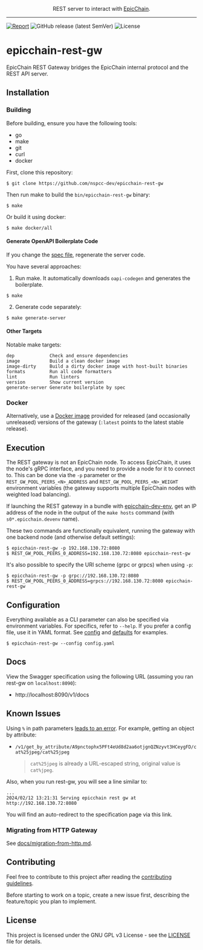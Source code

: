 
<p align="center">
  REST server to interact with <a href="https://fs.epicchain.org">EpicChain</a>.
</p>

---

[![Report](https://goreportcard.com/badge/github.com/nspcc-dev/epicchain-rest-gw)](https://goreportcard.com/report/github.com/nspcc-dev/epicchain-rest-gw)
![GitHub release (latest SemVer)](https://img.shields.io/github/v/release/nspcc-dev/epicchain-rest-gw?sort=semver)
![License](https://img.shields.io/github/license/nspcc-dev/epicchain-rest-gw.svg?style=popout)

# epicchain-rest-gw

EpicChain REST Gateway bridges the EpicChain internal protocol and the REST API server.

## Installation

### Building

Before building, ensure you have the following tools:

- go
- make
- git
- curl
- docker

First, clone this repository:

```shell
$ git clone https://github.com/nspcc-dev/epicchain-rest-gw
```

Then run make to build the `bin/epicchain-rest-gw` binary:

```shell
$ make
```

Or build it using docker:

```shell
$ make docker/all
```

#### Generate OpenAPI Boilerplate Code

If you change the [spec file](./spec/rest.yaml), regenerate the server code.

You have several approaches:

1. Run make. It automatically downloads `oapi-codegen` and generates the boilerplate.

```shell
$ make
```

2. Generate code separately:

```shell
$ make generate-server
```

#### Other Targets

Notable make targets:

```
dep             Check and ensure dependencies
image           Build a clean docker image
image-dirty     Build a dirty docker image with host-built binaries
formats         Run all code formatters
lint            Run linters
version         Show current version
generate-server Generate boilerplate by spec
```

### Docker

Alternatively, use a [Docker image](https://hub.docker.com/r/nspccdev/epicchain-rest-gw) provided for released
(and occasionally unreleased) versions of the gateway (`:latest` points to the latest stable release).

## Execution

The REST gateway is not an EpicChain node. To access EpicChain, it uses the node's gRPC interface, and you need to provide a node for it to connect to. This can be done via the `-p` parameter or the `REST_GW_POOL_PEERS_<N>_ADDRESS` and
`REST_GW_POOL_PEERS_<N>_WEIGHT` environment variables (the gateway supports multiple EpicChain nodes with weighted load balancing).

If launching the REST gateway in a bundle with [epicchain-dev-env](https://github.com/nspcc-dev/epicchain-dev-env), get
an IP address of the node in the output of the `make hosts` command
(with `s0*.epicchain.devenv` name).

These two commands are functionally equivalent, running the gateway with one backend node (and otherwise default settings):

```shell
$ epicchain-rest-gw -p 192.168.130.72:8080
$ REST_GW_POOL_PEERS_0_ADDRESS=192.168.130.72:8080 epicchain-rest-gw
```

It's also possible to specify the URI scheme (grpc or grpcs) when using `-p`:

```shell
$ epicchain-rest-gw -p grpc://192.168.130.72:8080
$ REST_GW_POOL_PEERS_0_ADDRESS=grpcs://192.168.130.72:8080 epicchain-rest-gw
```

## Configuration

Everything available as a CLI parameter can also be specified via environment variables. For specifics, refer to `--help`. If you prefer a config file, use it in YAML format. See [config](./config/config.yaml) and [defaults](./docs/gate-configuration.md) for examples.

```shell
$ epicchain-rest-gw --config config.yaml
```

## Docs

View the Swagger specification using the following URL
(assuming you ran rest-gw on `localhost:8090`):

- http://localhost:8090/v1/docs

## Known Issues

Using `%` in path parameters [leads to an error](https://github.com/nspcc-dev/epicchain-rest-gw/issues/195). For example, getting an object by attribute:
- `/v1/get_by_attribute/A9pnctophx5PFt4eUd8d2aa6otjgnQZNzyvt3HCeygFD/cat%25jpeg/cat%25jpeg`

  > `cat%25jpeg` is already a URL-escaped string, original value is `cat%jpeg`.

Also, when you run rest-gw, you will see a line similar to:
```shell
...
2024/02/12 13:21:31 Serving epicchain rest gw at http://192.168.130.72:8080
```
You will find an auto-redirect to the specification page via this link.

### Migrating from HTTP Gateway

See [docs/migration-from-http.md](./docs/migration-from-http.md).

## Contributing

Feel free to contribute to this project after reading the [contributing guidelines](CONTRIBUTING.md).

Before starting to work on a topic, create a new issue first, describing
the feature/topic you plan to implement.

## License

This project is licensed under the GNU GPL v3 License -
see the [LICENSE](LICENSE) file for details.